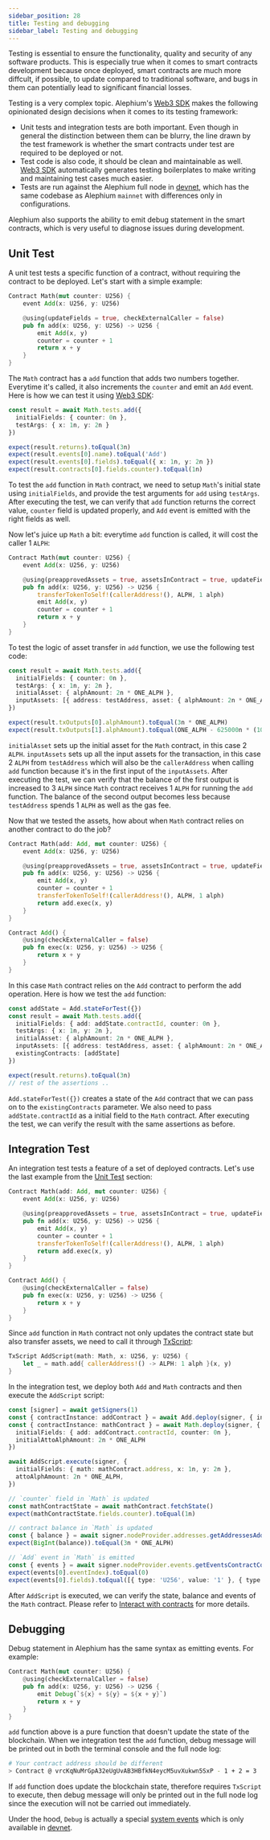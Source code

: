 ```yaml
---
sidebar_position: 28
title: Testing and debugging
sidebar_label: Testing and debugging
---
```


Testing is essential to ensure the functionality, quality and security
of any software products. This is especially true when it comes to
smart contracts development because once deployed, smart contracts are
much more diffcult, if possible, to update compared to traditional
software, and bugs in them can potentially lead to significant
financial losses.

Testing is a very complex topic. Alephium's [Web3
SDK](/dapps/alephium-web3) makes the following opinionated design
decisions when it comes to its testing framework:

- Unit tests and integration tests are both important. Even though in
  general the distinction between them can be blurry, the line drawn
  by the test framework is whether the smart contracts under test are
  required to be deployed or not.
- Test code is also code, it should be clean and maintainable as
  well. [Web3 SDK](/dapps/alephium-web3) automatically generates
  testing boilerplates to make writing and maintaining test cases much
  easier.
- Tests are run against the Alephium full node in
  [devnet](/full-node/devnet), which has the same codebase as
  Alephium `mainnet` with differences only in configurations.

Alephium also supports the ability to emit debug statement in the
smart contracts, which is very useful to diagnose issues during
development.

## Unit Test

A unit test tests a specific function of a contract, without requiring
the contract to be deployed. Let's start with a simple example:

```rust
Contract Math(mut counter: U256) {
    event Add(x: U256, y: U256)

    @using(updateFields = true, checkExternalCaller = false)
    pub fn add(x: U256, y: U256) -> U256 {
        emit Add(x, y)
        counter = counter + 1
        return x + y
    }
}
```

The `Math` contract has a `add` function that adds two numbers
together. Everytime it's called, it also increments the `counter` and
emit an `Add` event. Here is how we can test it using [Web3
SDK](/dapps/alephium-web3):

```typescript
const result = await Math.tests.add({
  initialFields: { counter: 0n },
  testArgs: { x: 1n, y: 2n }
})

expect(result.returns).toEqual(3n)
expect(result.events[0].name).toEqual('Add')
expect(result.events[0].fields).toEqual({ x: 1n, y: 2n })
expect(result.contracts[0].fields.counter).toEqual(1n)
```

To test the `add` function in `Math` contract, we need to setup
`Math`'s initial state using `initialFields`, and provide the
test arguments for `add` using `testArgs`. After executing the test,
we can verify that `add` function returns the correct value, `counter`
field is updated properly, and `Add` event is emitted with the right
fields as well.

Now let's juice up `Math` a bit: everytime `add` function is called,
it will cost the caller 1 `ALPH`:

```rust
Contract Math(mut counter: U256) {
    event Add(x: U256, y: U256)

    @using(preapprovedAssets = true, assetsInContract = true, updateFields = true, checkExternalCaller = false)
    pub fn add(x: U256, y: U256) -> U256 {
        transferTokenToSelf!(callerAddress!(), ALPH, 1 alph)
        emit Add(x, y)
        counter = counter + 1
        return x + y
    }
}
```

To test the logic of asset transfer in `add` function, we use the
following test code:

```typescript
const result = await Math.tests.add({
  initialFields: { counter: 0n },
  testArgs: { x: 1n, y: 2n },
  initialAsset: { alphAmount: 2n * ONE_ALPH },
  inputAssets: [{ address: testAddress, asset: { alphAmount: 2n * ONE_ALPH } }]
})

expect(result.txOutputs[0].alphAmount).toEqual(3n * ONE_ALPH)
expect(result.txOutputs[1].alphAmount).toEqual(ONE_ALPH - 625000n * (10n ** 11n))
```
`initialAsset` sets up the initial asset for the `Math` contract, in this
case 2 `ALPH`. `inputAssets` sets up all the input assets for the
transaction, in this case 2 `ALPH` from `testAddress` which will also
be the `callerAddress` when calling `add` function because it's in the
first input of the `inputAssets`. After executing the test, we can
verify that the balance of the first output is increased to 3 `ALPH` since
`Math` contract receives 1 `ALPH` for running the `add` function. The
balance of the second output becomes less because `testAddress` spends
1 `ALPH` as well as the gas fee.

Now that we tested the assets, how about when `Math` contract relies
on another contract to do the job?

```rust
Contract Math(add: Add, mut counter: U256) {
    event Add(x: U256, y: U256)

    @using(preapprovedAssets = true, assetsInContract = true, updateFields = true, checkExternalCaller = false)
    pub fn add(x: U256, y: U256) -> U256 {
        emit Add(x, y)
        counter = counter + 1
        transferTokenToSelf!(callerAddress!(), ALPH, 1 alph)
        return add.exec(x, y)
    }
}

Contract Add() {
    @using(checkExternalCaller = false)
    pub fn exec(x: U256, y: U256) -> U256 {
        return x + y
    }
}
```
In this case `Math` contract relies on the `Add` contract to perform
the add operation. Here is how we test the `add` function:

```typescript
const addState = Add.stateForTest({})
const result = await Math.tests.add({
  initialFields: { add: addState.contractId, counter: 0n },
  testArgs: { x: 1n, y: 2n },
  initialAsset: { alphAmount: 2n * ONE_ALPH },
  inputAssets: [{ address: testAddress, asset: { alphAmount: 2n * ONE_ALPH } }],
  existingContracts: [addState]
})

expect(result.returns).toEqual(3n)
// rest of the assertions ..
```
`Add.stateForTest({})` creates a state of the `Add` contract that we
can pass on to the `existingContracts` parameter. We also need to pass
`addState.contractId` as a initial field to the `Math` contract. After
executing the test, we can verify the result with the same assertions
as before.

## Integration Test

An integration test tests a feature of a set of deployed
contracts. Let's use the last example from the [Unit Test](#unit-test)
section:

```rust
Contract Math(add: Add, mut counter: U256) {
    event Add(x: U256, y: U256)

    @using(preapprovedAssets = true, assetsInContract = true, updateFields = true, checkExternalCaller = false)
    pub fn add(x: U256, y: U256) -> U256 {
        emit Add(x, y)
        counter = counter + 1
        transferTokenToSelf!(callerAddress!(), ALPH, 1 alph)
        return add.exec(x, y)
    }
}

Contract Add() {
    @using(checkExternalCaller = false)
    pub fn exec(x: U256, y: U256) -> U256 {
        return x + y
    }
}
```
Since `add` function in `Math` contract not only updates the contract
state but also transfer assets, we need to call it through
[TxScript](/dapps/tx-script):

```rust
TxScript AddScript(math: Math, x: U256, y: U256) {
    let _ = math.add{ callerAddress!() -> ALPH: 1 alph }(x, y)
}
```
In the integration test, we deploy both `Add` and `Math` contracts and
then execute the `AddScript` script:

```typescript
const [signer] = await getSigners(1)
const { contractInstance: addContract } = await Add.deploy(signer, { initialFields: {} })
const { contractInstance: mathContract } = await Math.deploy(signer, {
  initialFields: { add: addContract.contractId, counter: 0n },
  initialAttoAlphAmount: 2n * ONE_ALPH
})

await AddScript.execute(signer, {
  initialFields: { math: mathContract.address, x: 1n, y: 2n },
  attoAlphAmount: 2n * ONE_ALPH,
})

// `counter` field in `Math` is updated
const mathContractState = await mathContract.fetchState()
expect(mathContractState.fields.counter).toEqual(1n)

// contract balance in `Math` is updated
const { balance } = await signer.nodeProvider.addresses.getAddressesAddressBalance(mathContract.address)
expect(BigInt(balance)).toEqual(3n * ONE_ALPH)

// `Add` event in `Math` is emitted
const { events } = await signer.nodeProvider.events.getEventsContractContractaddress(mathContract.address, { start: 0 })
expect(events[0].eventIndex).toEqual(0)
expect(events[0].fields).toEqual([{ type: 'U256', value: '1' }, { type: 'U256', value: '2' }])
```

After `AddScript` is executed, we can verify the state, balance and
events of the `Math` contract. Please refer to [Interact with
contracts](/dapps/interact-with-contracts) for more details.

## Debugging

Debug statement in Alephium has the same syntax as emitting
events. For example:

```rust
Contract Math(mut counter: U256) {
    @using(checkExternalCaller = false)
    pub fn add(x: U256, y: U256) -> U256 {
        emit Debug(`${x} + ${y} = ${x + y}`)
        return x + y
    }
}
```
`add` function above is a pure function that doesn't update the state
of the blockchain. When we integration test the `add` function, debug
message will be printed out in both the terminal console and the full
node log:

```bash
# Your contract address should be different
> Contract @ vrcKqNuMrGpA32eUgUvAB3HBfkN4eycM5uvXukwn5SxP - 1 + 2 = 3
```

If `add` function does update the blockchain state, therefore
requires `TxScript` to execute, then debug message will only be
printed out in the full node log since the execution will not be
carried out immediately.

Under the hood, `Debug` is actually a special [system
events](/dapps/events#system-events) which is only available in
[devnet](/full-node/devnet).
